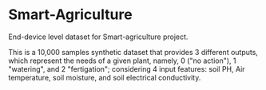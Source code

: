 # Smart-Agriculture

End-device level dataset for Smart-agriculture project.

This is a 10,000 samples synthetic dataset that provides 3 different outputs, which represent the needs of a given plant, namely, 0 ("no action"), 1 "watering", and 2 "fertigation"; considering 4 input features: soil PH, Air temperature, soil moisture, and soil electrical conductivity.
